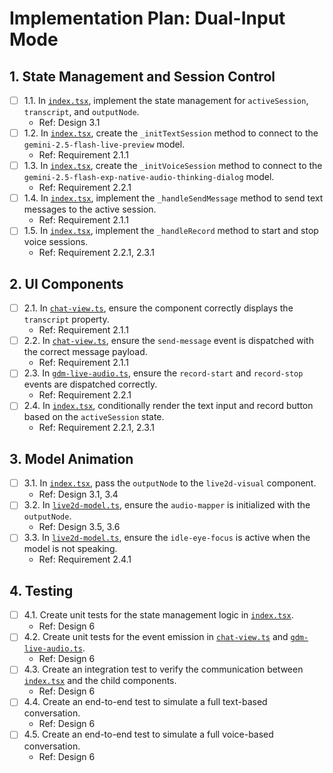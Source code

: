 # Implementation Plan: Dual-Input Mode

## 1. State Management and Session Control
- [ ] 1.1. In [`index.tsx`](index.tsx), implement the state management for `activeSession`, `transcript`, and `outputNode`.
  - Ref: Design 3.1
- [ ] 1.2. In [`index.tsx`](index.tsx), create the `_initTextSession` method to connect to the `gemini-2.5-flash-live-preview` model.
  - Ref: Requirement 2.1.1
- [ ] 1.3. In [`index.tsx`](index.tsx), create the `_initVoiceSession` method to connect to the `gemini-2.5-flash-exp-native-audio-thinking-dialog` model.
  - Ref: Requirement 2.2.1
- [ ] 1.4. In [`index.tsx`](index.tsx), implement the `_handleSendMessage` method to send text messages to the active session.
  - Ref: Requirement 2.1.1
- [ ] 1.5. In [`index.tsx`](index.tsx), implement the `_handleRecord` method to start and stop voice sessions.
  - Ref: Requirement 2.2.1, 2.3.1

## 2. UI Components
- [ ] 2.1. In [`chat-view.ts`](chat-view.ts), ensure the component correctly displays the `transcript` property.
  - Ref: Requirement 2.1.1
- [ ] 2.2. In [`chat-view.ts`](chat-view.ts), ensure the `send-message` event is dispatched with the correct message payload.
  - Ref: Requirement 2.1.1
- [ ] 2.3. In [`gdm-live-audio.ts`](gdm-live-audio.ts), ensure the `record-start` and `record-stop` events are dispatched correctly.
  - Ref: Requirement 2.2.1
- [ ] 2.4. In [`index.tsx`](index.tsx), conditionally render the text input and record button based on the `activeSession` state.
  - Ref: Requirement 2.2.1, 2.3.1

## 3. Model Animation
- [ ] 3.1. In [`index.tsx`](index.tsx), pass the `outputNode` to the `live2d-visual` component.
  - Ref: Design 3.1, 3.4
- [ ] 3.2. In [`live2d-model.ts`](live2d/live2d-model.ts), ensure the `audio-mapper` is initialized with the `outputNode`.
  - Ref: Design 3.5, 3.6
- [ ] 3.3. In [`live2d-model.ts`](live2d/live2d-model.ts), ensure the `idle-eye-focus` is active when the model is not speaking.
  - Ref: Requirement 2.4.1

## 4. Testing
- [ ] 4.1. Create unit tests for the state management logic in [`index.tsx`](index.tsx).
  - Ref: Design 6
- [ ] 4.2. Create unit tests for the event emission in [`chat-view.ts`](chat-view.ts) and [`gdm-live-audio.ts`](gdm-live-audio.ts).
  - Ref: Design 6
- [ ] 4.3. Create an integration test to verify the communication between [`index.tsx`](index.tsx) and the child components.
  - Ref: Design 6
- [ ] 4.4. Create an end-to-end test to simulate a full text-based conversation.
  - Ref: Design 6
- [ ] 4.5. Create an end-to-end test to simulate a full voice-based conversation.
  - Ref: Design 6